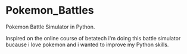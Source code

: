 # Pokemon_Battles
Pokemon Battle Simulator in Python.

Inspired on the online course of betatech i'm doing this battle simulator bucause i love pokemon and i wanted to improve my Python skills.
